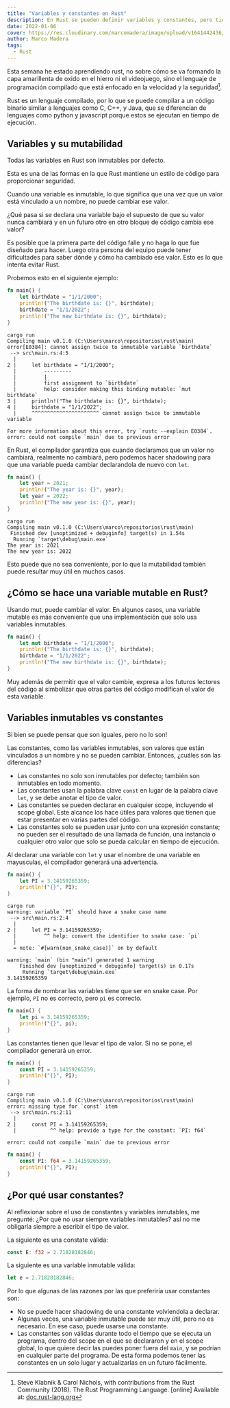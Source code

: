 ```yaml
---
title: "Variables y constantes en Rust"
description: En Rust se pueden definir variables y constantes, pero tienen sus similitudes y diferencias.
date: 2022-01-06
cover: https://res.cloudinary.com/marcomadera/image/upload/v1641442436/Blog/rust/zdenek-machacek-PEy4qZCLXss-unsplash_ataycj.jpg
author: Marco Madera
tags:
  - Rust
---
```


Esta semana he estado aprendiendo rust, no sobre cómo se va formando la capa amarillenta de oxido en el hierro ni el videojuego, sino el lenguaje de programación compilado que está enfocado en la velocidad y la seguridad[^1].

Rust es un lenguaje compilado, por lo que se puede compilar a un código binario similar a lenguajes como C, C++, y Java, que se diferencian de lenguajes como python y javascript porque estos se ejecutan en tiempo de ejecución.

[^1]: Steve Klabnik & Carol Nichols, with contributions from the Rust Community (2018). The Rust Programming Language. [online] Available at: [doc.rust-lang.org](https://doc.rust-lang.org/book/)

## Variables y su mutabilidad

Todas las variables en Rust son inmutables por defecto.

Esta es una de las formas en la que Rust mantiene un estilo de código para proporcionar seguridad.

Cuando una variable es inmutable, lo que significa que una vez que un valor está vinculado a un nombre, no puede cambiar ese valor.

¿Qué pasa si se declara una variable bajo el supuesto de que su valor nunca cambiará y en un futuro otro en otro bloque de código cambia ese valor?

Es posible que la primera parte del código falle y no haga lo que fue diseñado para hacer. Luego otra persona del equipo puede tener dificultades para saber dónde y cómo ha cambiado ese valor. Esto es lo que intenta evitar Rust.

Probemos esto en el siguiente ejemplo:

```rust
fn main() {
    let birthdate = "1/1/2000";
    println!("The birthdate is: {}", birthdate);
    birthdate = "1/1/2022";
    println!("The new birthdate is: {}", birthdate);
}
```

<colors green lightblue red textcolor blue orange></colors>

<pre><code data-lang="CLI"><span class="blue">cargo</span> run
<span class="green">Compiling</span> main v0.1.0 (C:\Users\marco\repositorios\rust\main)
<span class="red">error[E0384]</span><span class="textcolor">: cannot assign twice to immutable variable `birthdate`</span>
<span class="lightblue"> --></span> src\main.rs:4:5
<span class="lightblue">  |</span>
<span class="lightblue">2 |</span>     let birthdate = "1/1/2000";
<span class="lightblue">  |         ---------</span>
<span class="lightblue">  |         |</span>
<span class="lightblue">  |         first assignment to `birthdate`</span>
<span class="lightblue">  |         help: consider making this binding mutable: `mut birthdate`</span>
<span class="lightblue">3 |     </span>println!("The birthdate is: {}", birthdate);
<span class="lightblue">4 |     </span>birthdate = "1/1/2022";
<span class="lightblue">  |     </span><span class="red">^^^^^^^^^^^^^^^^^^^^^^ cannot assign twice to immutable variable</span>
<span></span>
<span class="textcolor">For more information about this error, try `rustc --explain E0384`.</span>
<span class="red">error</span><span class="textcolor">: </span>could not compile `main` due to previous error
</code></pre>

En Rust, el compilador garantiza que cuando declaramos que un valor no cambiará, realmente no cambiará, pero podemos hacer shadowing para que una variable pueda cambiar declarandola de nuevo con `let`.

```rust
fn main() {
    let year = 2021;
    println!("The year is: {}", year);
    let year = 2022;
    println!("The new year is: {}", year);
}
```

<pre><code data-lang="CLI"><span class="blue">cargo</span> run
<span class="green">Compiling</span> main v0.1.0 (C:\Users\marco\repositorios\rust\main)
<span class="green"> Finished</span> dev [unoptimized + debuginfo] target(s) in 1.54s
<span class="green">  Running</span> `target\debug\main.exe`
<span>The year is: 2021</span>
<span>The new year is: 2022</span>
</code></pre>

Esto puede que no sea conveniente, por lo que la mutabilidad también puede resultar muy útil en muchos casos.

## ¿Cómo se hace una variable mutable en Rust?

Usando mut, puede cambiar el valor. En algunos casos, una variable mutable es más conveniente que una implementación que solo usa variables inmutables.

```rust
fn main() {
    let mut birthdate = "1/1/2000";
    println!("The birthdate is: {}", birthdate);
    birthdate = "1/1/2022";
    println!("The new birthdate is: {}", birthdate);
}
```

<note>Muy además de permitir que el valor cambie, expresa a los futuros lectores del código al simbolizar que otras partes del código modifican el valor de esta variable.</note>

## Variables inmutables vs constantes

Si bien se puede pensar que son iguales, pero no lo son!

Las constantes, como las variables inmutables, son valores que están vinculados a un nombre y no se pueden cambiar. Entonces, ¿cuáles son las diferencias?

- Las constantes no solo son inmutables por defecto; también son inmutables en todo momento.
- Las constantes usan la palabra clave `const` en lugar de la palabra clave `let`, y se debe anotar el tipo de valor.
- Las constantes se pueden declarar en cualquier scope, incluyendo el scope global. Este alcance los hace útiles para valores que tienen que estar presentar en varias partes del código.
- Las constantes solo se pueden usar junto con una expresión constante; no pueden ser el resultado de una llamada de función, una instancia o cualquier otro valor que solo se pueda calcular en tiempo de ejecución.

<note type="danger" title="Advertencia">

Al declarar una variable con `let` y usar el nombre de una variable en mayusculas, el compilador generará una advertencia.

```rust
fn main() {
    let PI = 3.14159265359;
    println!("{}", PI);
}
```

<pre><code data-lang="CLI"><span class="blue">cargo</span> run
<span class="orange">warning:</span> variable `PI` should have a snake case name
<span class="lightblue"> --></span> src\main.rs:2:4
<span class="lightblue">  |</span>
<span class="lightblue">2 |</span>     let PI = 3.14159265359;
<span class="lightblue">  |         </span><span class="orange">^^ help: convert the identifier to snake case: `pi`</span>
<span class="lightblue">  |</span>
<span class="lightblue">  =</span><span class="textcolor"> note</span>: `#[warn(non_snake_case)]` on by default
<span></span>
<span class="orange">warning:</span> `main` (bin "main") generated 1 warning
    <span class="green">Finished</span> dev [unoptimized + debuginfo] target(s) in 0.17s
     <span class="green">Running</span> `target\debug\main.exe`
3.14159265359
</code></pre>

<captione text="Al ser solo una advertencia el programa se ejecutará sin problemas"></captione>

<note type="success" title="Correcto">

La forma de nombrar las variables tiene que ser en snake case. Por ejemplo, `PI` no es correcto, pero `pi` es correcto.

```rust
fn main() {
    let pi = 3.14159265359;
    println!("{}", pi);
}
```

</note>

</note>

<note type="danger" title="Error">

Las constantes tienen que llevar el tipo de valor. Si no se pone, el compilador generará un error.

```rust
fn main() {
    const PI = 3.14159265359;
    println!("{}", PI);
}
```

<pre><code data-lang="CLI"><span class="blue">cargo</span> run
<span class="green">Compiling</span> main v0.1.0 (C:\Users\marco\repositorios\rust\main)
<span class="red">error</span><span class="textcolor">: missing type for `const` item</span>
<span class="lightblue"> --></span> src\main.rs:2:11
<span class="lightblue">  |</span>
<span class="lightblue">2 |</span>     const PI = 3.14159265359;
<span class="lightblue">  |           </span><span class="red">^^ help: provide a type for the constant: `PI: f64`</span>
<span></span>
<span class="red">error</span><span class="textcolor">:</span> could not compile `main` due to previous error
</code></pre>

<note type="success" title="Correcto">

```rust
fn main() {
    const PI: f64 = 3.14159265359;
    println!("{}", PI);
}
```

</note>

</note>

## ¿Por qué usar constantes?

Al reflexionar sobre el uso de constantes y variables inmutables, me pregunté: ¿Por qué no usar siempre variables inmutables? así no me obligaría siempre a escribir el tipo de valor.

La siguiente es una constate válida:

```rust
const E: f32 = 2.71828182846;
```

La siguiente es una variable inmutable válida:

```rust
let e = 2.71828182846;
```

Por lo que algunas de las razones por las que preferiría usar constantes son:

- No se puede hacer shadowing de una constante volviendola a declarar.
- Algunas veces, una variable inmutable puede ser muy útil, pero no es necesario. En ese caso, puede usarse una constante.
- Las constantes son válidas durante todo el tiempo que se ejecuta un programa, dentro del scope en el que se declararon y en el scope global, lo que quiere decir las puedes poner fuera del `main`, y se podrían en cualquier parte del programa. De esta forma podemos tener las constantes en un solo lugar y actualizarlas en un futuro fácilmente.
